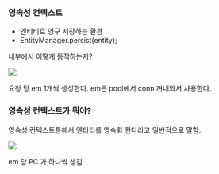 ### 영속성 컨텍스트

- 엔티티르 영구 저장하는 환경
- EntityManager.persist(entity);


내부에서 어떻게 동작하는지?


![](www.inflearn.com_course_lecture_courseSlug=ORM-JPA-Basic&unitId=21686.png)

요청 당 em 1개씩 생성한다.
em은 pool에서 conn 꺼내와서 사용한다.

### 영속성 컨텍스트가 뭐야?

영속성 컨텍스트통해서 엔티티를 영속화 한다라고 일반적으로 말함.


![](www.inflearn.com_course_lecture_courseSlug=ORM-JPA-Basic&unitId=21686%20(1).png)

em 당 PC 가 하나씩 생김


